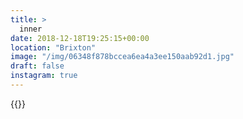 ```yaml
---
title: >
  inner
date: 2018-12-18T19:25:15+00:00
location: "Brixton"
image: "/img/06348f878bccea6ea4a3ee150aab92d1.jpg"
draft: false
instagram: true
---
```


{{<photo src="/img/06348f878bccea6ea4a3ee150aab92d1.jpg">}}

